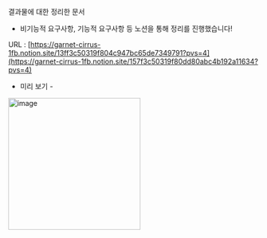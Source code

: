 결과물에 대한 정리한 문서 
- 비기능적 요구사항, 기능적 요구사항 등 노션을 통해 정리를 진행했습니다!

URL : [https://garnet-cirrus-1fb.notion.site/13ff3c50319f804c947bc65de7349791?pvs=4](https://garnet-cirrus-1fb.notion.site/157f3c50319f80dd80abc4b192a11634?pvs=4)

- 미리 보기 -
<img width="265" alt="image" src="https://github.com/user-attachments/assets/60fd8f66-0ab5-493f-b47b-3f19ca2bd825">
